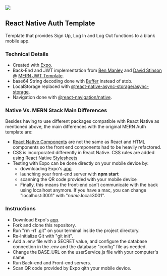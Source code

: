 ![](https://i.imgur.com/TJhrGDD.jpg)

## React Native Auth Template

Template that provides Sign Up, Log In and Log Out functions to a blank mobile app.

### Technical Details

- Created with [Expo](https://expo.io/).
- Back-End and JWT implementation from [Ben Manley](https://github.com/ManliestBen) and [David Stinson](https://github.com/DavidStinson) @ [MERN JWT Template](https://github.com/mongoose-airlines/jwt-auth-template).
- base64 String decoding done with [Buffer](https://www.npmjs.com/package/buffer) instead of atob.
- LocalStorage replaced with [@react-native-async-storage/async-storage](https://github.com/react-native-async-storage/async-storage).
- Navigation done with [@react-navigation/native](https://www.npmjs.com/package/@react-navigation/native).

### Native Vs. MERN Stack Main Differences

Besides having to use different packages compatible with React Native as mentioned above, the main differences with the original MERN Auth template are: 

- [React Native Components](https://reactnative.dev/docs/components-and-apis) are not the same as React and HTML components so the front end components had to be heavily refactored.
- CSS is incorporated differently in React Native. CSS rules are added using React Native [Stylesheets](https://reactnative.dev/docs/stylesheet)
- Testing with Expo can be done directly on your mobile device by:
  - downloading Expo's [app](https://apps.apple.com/app/apple-store/id982107779)
  - launching your front-end server with **npm start**
  - scanning the QR code provided with your mobile device
  - Finally, this means the front-end can't communicate with the back using localhost anymore. If you have a mac, you can change "localhost:3001" with "*name*.local:3001".

### Instructions

- Download Expo's [app](https://apps.apple.com/app/apple-store/id982107779).
- Fork and clone this repository.
- Run "rm -rf .git" on your terminal inside the project directory.
- Re-Initialize Git with "git init".
- Add a .env file with a SECRET value, and configure the database connection in the .env and the database "config" file as needed.
- Change the BASE_URL on the userService.js file with your computer's name.
- Run Back-end and Front-end servers.
- Scan QR code provided by Expo qith your mobile device.